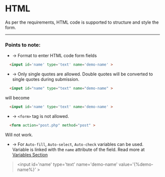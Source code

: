 # HTML

As per the requirements, HTML code is supported to structure and style the form.

___

### Points to note:

- &rarr; Format to enter HTML code form fields

```HTML
  <input id='name' type='text' name='demo-name' >
```

- &rarr; Only single quotes are allowed. Double quotes will be converted to single quotes during submission.

```HTML
  <input id="name" type="text" name="demo-name" > 
```
will become
```HTML
  <input id='name' type='text' name='demo-name' > 
```

-  &rarr; `<form>` tag is not allowed.
```HTML
  <form action="post.php" method="post" > 
```

Will not work.


- &rarr; For `Auto-fill`, `Auto-select`, `Auto-check` variables can be used. Variable is linked with the `name` attribute of the field. Read more at [Variables Section](help/variables.md)

> &lt;input id='name' type='text' name='demo-name' value='{&#37;demo-name&#37;}' &gt;




















